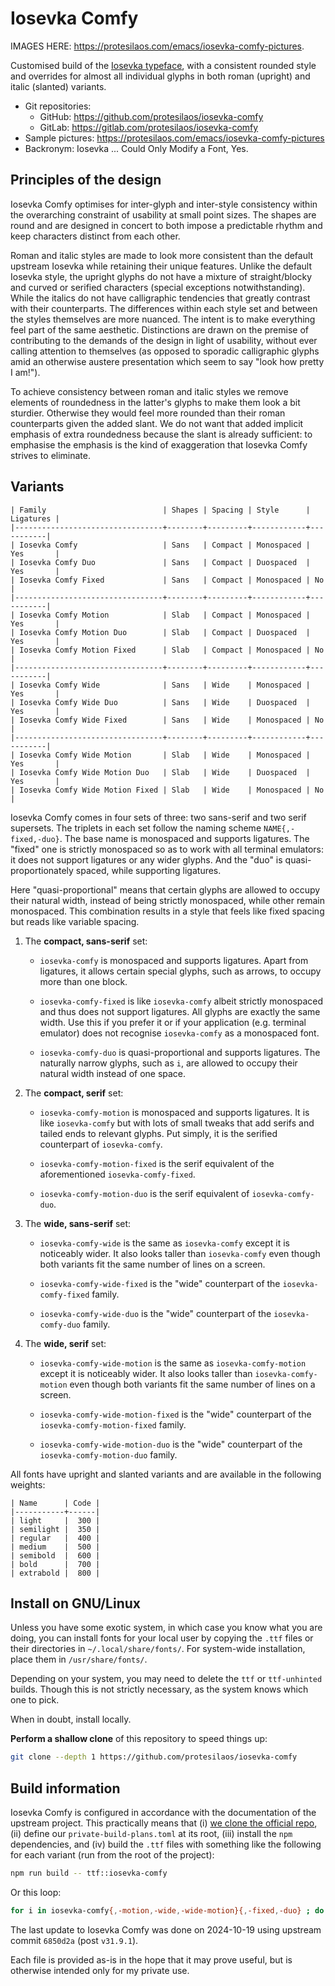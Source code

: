 # Iosevka Comfy

IMAGES HERE: <https://protesilaos.com/emacs/iosevka-comfy-pictures>.

Customised build of the [Iosevka typeface](https://github.com/be5invis/Iosevka),
with a consistent rounded style and overrides for almost all
individual glyphs in both roman (upright) and italic (slanted)
variants.

+ Git repositories:
  + GitHub: <https://github.com/protesilaos/iosevka-comfy>
  + GitLab: <https://gitlab.com/protesilaos/iosevka-comfy>
+ Sample pictures: <https://protesilaos.com/emacs/iosevka-comfy-pictures>
+ Backronym: Iosevka ... Could Only Modify a Font, Yes.

## Principles of the design

Iosevka Comfy optimises for inter-glyph and inter-style consistency
within the overarching constraint of usability at small point sizes.
The shapes are round and are designed in concert to both impose a
predictable rhythm and keep characters distinct from each other.

Roman and italic styles are made to look more consistent than the
default upstream Iosevka while retaining their unique features.  Unlike
the default Iosevka style, the upright glyphs do not have a mixture of
straight/blocky and curved or serified characters (special exceptions
notwithstanding).  While the italics do not have calligraphic tendencies
that greatly contrast with their counterparts.  The differences within
each style set and between the styles themselves are more nuanced.  The
intent is to make everything feel part of the same aesthetic.
Distinctions are drawn on the premise of contributing to the demands of
the design in light of usability, without ever calling attention to
themselves (as opposed to sporadic calligraphic glyphs amid an otherwise
austere presentation which seem to say "look how pretty I am!").

To achieve consistency between roman and italic styles we remove
elements of roundedness in the latter's glyphs to make them look a bit
sturdier.  Otherwise they would feel more rounded than their roman
counterparts given the added slant.  We do not want that added implicit
emphasis of extra roundedness because the slant is already sufficient:
to emphasise the emphasis is the kind of exaggeration that Iosevka Comfy
strives to eliminate.

## Variants

```
| Family                          | Shapes | Spacing | Style      | Ligatures |
|---------------------------------+--------+---------+------------+-----------|
| Iosevka Comfy                   | Sans   | Compact | Monospaced | Yes       |
| Iosevka Comfy Duo               | Sans   | Compact | Duospaced  | Yes       |
| Iosevka Comfy Fixed             | Sans   | Compact | Monospaced | No        |
|---------------------------------+--------+---------+------------+-----------|
| Iosevka Comfy Motion            | Slab   | Compact | Monospaced | Yes       |
| Iosevka Comfy Motion Duo        | Slab   | Compact | Duospaced  | Yes       |
| Iosevka Comfy Motion Fixed      | Slab   | Compact | Monospaced | No        |
|---------------------------------+--------+---------+------------+-----------|
| Iosevka Comfy Wide              | Sans   | Wide    | Monospaced | Yes       |
| Iosevka Comfy Wide Duo          | Sans   | Wide    | Duospaced  | Yes       |
| Iosevka Comfy Wide Fixed        | Sans   | Wide    | Monospaced | No        |
|---------------------------------+--------+---------+------------+-----------|
| Iosevka Comfy Wide Motion       | Slab   | Wide    | Monospaced | Yes       |
| Iosevka Comfy Wide Motion Duo   | Slab   | Wide    | Duospaced  | Yes       |
| Iosevka Comfy Wide Motion Fixed | Slab   | Wide    | Monospaced | No        |
```

Iosevka Comfy comes in four sets of three: two sans-serif and two
serif supersets.  The triplets in each set follow the naming scheme
`NAME{,-fixed,-duo}`.  The base name is monospaced and supports
ligatures.  The "fixed" one is strictly monospaced so as to work with
all terminal emulators: it does not support ligatures or any wider
glyphs.  And the "duo" is quasi-proportionately spaced, while
supporting ligatures.

Here "quasi-proportional" means that certain glyphs are allowed to
occupy their natural width, instead of being strictly monospaced,
while other remain monospaced.  This combination results in a style
that feels like fixed spacing but reads like variable spacing.

1. The **compact, sans-serif** set:

   - `iosevka-comfy` is monospaced and supports ligatures.  Apart from
     ligatures, it allows certain special glyphs, such as arrows, to
     occupy more than one block.

   - `iosevka-comfy-fixed` is like `iosevka-comfy` albeit strictly
     monospaced and thus does not support ligatures.  All glyphs are
     exactly the same width.  Use this if you prefer it or if your
     application (e.g. terminal emulator) does not recognise
     `iosevka-comfy` as a monospaced font.

   - `iosevka-comfy-duo` is quasi-proportional and supports ligatures.  The
     naturally narrow glyphs, such as `i`, are allowed to occupy their
     natural width instead of one space.

2. The **compact, serif** set:

   - `iosevka-comfy-motion` is monospaced and supports ligatures.  It is
     like `iosevka-comfy` but with lots of small tweaks that add serifs
     and tailed ends to relevant glyphs.  Put simply, it is the serified
     counterpart of `iosevka-comfy`.

   - `iosevka-comfy-motion-fixed` is the serif equivalent of the
     aforementioned `iosevka-comfy-fixed`.

   - `iosevka-comfy-motion-duo` is the serif equivalent of
     `iosevka-comfy-duo`.

3. The **wide, sans-serif** set:

   - `iosevka-comfy-wide` is the same as `iosevka-comfy` except it is
     noticeably wider.  It also looks taller than `iosevka-comfy` even
     though both variants fit the same number of lines on a screen.

   - `iosevka-comfy-wide-fixed` is the "wide" counterpart of the
     `iosevka-comfy-fixed` family.

   - `iosevka-comfy-wide-duo` is the "wide" counterpart of the
     `iosevka-comfy-duo` family.

4. The **wide, serif** set:

   - `iosevka-comfy-wide-motion` is the same as `iosevka-comfy-motion`
     except it is noticeably wider.  It also looks taller than
     `iosevka-comfy-motion` even though both variants fit the same
     number of lines on a screen.

   - `iosevka-comfy-wide-motion-fixed` is the "wide" counterpart of the
     `iosevka-comfy-motion-fixed` family.

   - `iosevka-comfy-wide-motion-duo` is the "wide" counterpart of the
     `iosevka-comfy-motion-duo` family.

All fonts have upright and slanted variants and are available in the
following weights:

```
| Name      | Code |
|-----------+------|
| light     |  300 |
| semilight |  350 |
| regular   |  400 |
| medium    |  500 |
| semibold  |  600 |
| bold      |  700 |
| extrabold |  800 |
```

## Install on GNU/Linux

Unless you have some exotic system, in which case you know what you are
doing, you can install fonts for your local user by copying the `.ttf`
files or their directories in `~/.local/share/fonts/`.  For system-wide
installation, place them in `/usr/share/fonts/`.

Depending on your system, you may need to delete the `ttf` or
`ttf-unhinted` builds.  Though this is not strictly necessary, as the
system knows which one to pick.

When in doubt, install locally.

**Perform a shallow clone** of this repository to speed things up:

```sh
git clone --depth 1 https://github.com/protesilaos/iosevka-comfy
```

## Build information

Iosevka Comfy is configured in accordance with the documentation of
the upstream project.  This practically means that (i) [we clone the
official repo](https://github.com/be5invis/iosevka), (ii) define our
`private-build-plans.toml` at its root, (iii) install the `npm`
dependencies, and (iv) build the `.ttf` files with something like the
following for each variant (run from the root of the project):

```sh
npm run build -- ttf::iosevka-comfy
```

Or this loop:

```sh
for i in iosevka-comfy{,-motion,-wide,-wide-motion}{,-fixed,-duo} ; do npm run build -- ttf::$i ; done
```

The last update to Iosevka Comfy was done on 2024-10-19 using upstream
commit `6850d2a` (post `v31.9.1`).

Each file is provided as-is in the hope that it may prove useful, but
is otherwise intended only for my private use.
